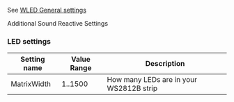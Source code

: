 See [WLED General settings](https://github.com/aircoookie/WLED/wiki/Settings)

Additional Sound Reactive Settings

### LED settings

Setting name | Value Range | Description
|---|---|---|
MatrixWidth | 1..1500 | How many LEDs are in your WS2812B strip
